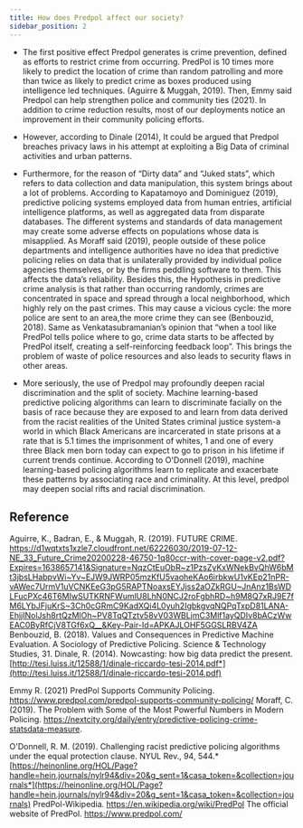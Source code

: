 ```yaml
---
title: How does Predpol affect our society?
sidebar_position: 2
---
```

- The first positive effect Predpol generates is crime prevention, defined as efforts to restrict crime from occurring. PredPol is 10 times more likely to predict the location of crime than random patrolling and more than twice as likely to predict crime as boxes produced using intelligence led techniques. (Aguirre & Muggah, 2019). Then, Emmy said Predpol can help strengthen police and community ties (2021). In addition to crime reduction results, most of our deployments notice an improvement in their community policing efforts.

- However, according to Dinale (2014), It could be argued that Predpol breaches privacy laws in his attempt at exploiting a Big Data of criminal activities and urban patterns. 

- Furthermore, for the reason of “Dirty data” and “Juked stats”, which refers to data collection and data manipulation, this system brings about a lot of problems. According to Kapatamoyo and Dominiguez (2019), predictive policing systems employed data from human entries, artificial intelligence platforms, as well as aggregated data from disparate databases. The different systems and standards of data management may create some adverse effects on populations whose data is misapplied. As Moraff said (2019), people outside of these police departments and intelligence authorities have no idea that predictive policing relies on data that is unilaterally provided by individual police agencies themselves, or by the firms peddling software to them. This affects the data’s reliability. Besides this, the Hypothesis in predictive crime analysis is that rather than occurring randomly, crimes are concentrated in space and spread through a local neighborhood, which highly rely on the past crimes. This may cause a vicious cycle: the more police are sent to an area,the more crime they can see (Benbouzid, 2018). Same as Venkatasubramanian’s opinion that “when a tool like PredPol tells police where to go, crime data starts to be affected by PredPol itself, creating a self-reinforcing feedback loop”. This brings the problem of waste of police resources and also leads to security flaws in other areas.

- More seriously, the use of Predpol may profoundly deepen racial discrimination and the split of society. Machine learning-based predictive policing algorithms can learn to discriminate facially on the basis of race because they are exposed to and learn from data derived from the racist realities of the United States criminal justice system-a world in which Black Americans are incarcerated in state prisons at a rate that is 5.1 times the imprisonment of whites, 1 and one of every three Black men born today can expect to go to prison in his lifetime if current trends continue. According to O'Donnell (2019), machine learning-based policing algorithms learn to replicate and exacerbate these patterns by associating race and criminality. At this level, predpol may deepen social rifts and racial discrimination.							
  
## Reference

Aguirre, K., Badran, E., & Muggah, R. (2019). FUTURE CRIME. https://d1wqtxts1xzle7.cloudfront.net/62226030/2019-07-12-NE_33_Future_Crime20200228-46750-1q80ccr-with-cover-page-v2.pdf?Expires=1638657141&Signature=NqzCtEuObR~z1PzsZyKxWNekBvQhW6bMt3jbsLHabpvWi~Yv~EJW9JWRP05mzKfU5vaoheKAo6irbkwU1vKEp21nPR-vAWec7UrmV1uVCNKEeG3pG5RAPTNoaxsEYJjss2aOZkRGU~JnAnz1BsWDLFucPXc46T6MIwSUTKRNFWumlU8LhN0NCJ2roFgbhRD~h9M8Q7xRJ9E7fM6LYbJFjuKrS~3Ch0cGRmC9KadXQi4L0yuh2IgbkgvqNQPqTxpD81LANA-EhjjINolJsh8rtQzMlOh~PV8TqQTztv58vV03WBLjmC3Mlf1ayQDIv8bACzWwEAC0ByRfCjV8TGf6xQ__&Key-Pair-Id=APKAJLOHF5GGSLRBV4ZA
Benbouzid, B. (2018). Values and Consequences in Predictive Machine Evaluation. A Sociology of Predictive Policing. Science & Technology Studies, 31.
Dinale, R. (2014). Nowcasting: how big data predict the present. [http://tesi.luiss.it/12588/1/dinale-riccardo-tesi-2014.pdf*](http://tesi.luiss.it/12588/1/dinale-riccardo-tesi-2014.pdf)

Emmy R. (2021) PredPol Supports Community Policing. https://www.predpol.com/predpol-supports-community-policing/
Moraff, C.(2019). The Problem with Some of the Most Powerful Numbers in Modern Policing. https://nextcity.org/daily/entry/predictive-policing-crime-statsdata-measure. 

O'Donnell, R. M. (2019). Challenging racist predictive policing algorithms under the equal protection clause. NYUL Rev., 94, 544.* [https://heinonline.org/HOL/Page?handle=hein.journals/nylr94&div=20&g_sent=1&casa_token=&collection=journals*](https://heinonline.org/HOL/Page?handle=hein.journals/nylr94&div=20&g_sent=1&casa_token=&collection=journals)
PredPol-Wikipedia. https://en.wikipedia.org/wiki/PredPol
The official website of PredPol. https://www.predpol.com/